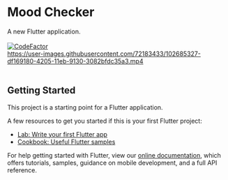 # Mood Checker

A new Flutter application.
<br>
<br>
<a href="https://www.codefactor.io/repository/github/sanjanarp/mood-checker"><img src="https://www.codefactor.io/repository/github/sanjanarp/mood-checker/badge" alt="CodeFactor" /></a>
<br>
https://user-images.githubusercontent.com/72183433/102685327-df169180-4205-11eb-9130-3082bfdc35a3.mp4
<br>
<br>
## Getting Started

This project is a starting point for a Flutter application.

A few resources to get you started if this is your first Flutter project:

- [Lab: Write your first Flutter app](https://flutter.dev/docs/get-started/codelab)
- [Cookbook: Useful Flutter samples](https://flutter.dev/docs/cookbook)

For help getting started with Flutter, view our
[online documentation](https://flutter.dev/docs), which offers tutorials,
samples, guidance on mobile development, and a full API reference.
